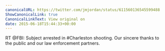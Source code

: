 ```yaml
---
canonicalURL: https://twitter.com/jmjordan/status/611560136545599488
ShowCanonicalLink: true
CanonicalLinkText: View original on
date: 2015-06-18T15:44:33+00:00
---
```

RT @FBI: Subject arrested in #Charleston shooting. Our sincere thanks to the public and our law enforcement partners.